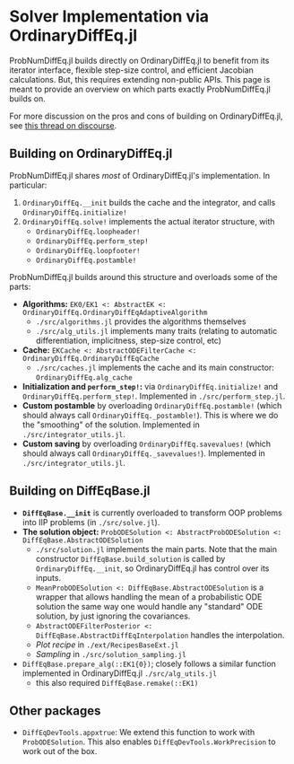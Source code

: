 # Solver Implementation via OrdinaryDiffEq.jl

ProbNumDiffEq.jl builds directly on OrdinaryDiffEq.jl to benefit from its iterator interface, flexible step-size control, and efficient Jacobian calculations.
But, this requires extending non-public APIs.
This page is meant to provide an overview on which parts exactly ProbNumDiffEq.jl builds on.

For more discussion on the pros and cons of building on OrdinaryDiffEq.jl, see
[this thread on discourse](https://discourse.julialang.org/t/building-on-ordinarydiffeq-jl-vs-diffeqbase-jl/85620/4).

## Building on OrdinaryDiffEq.jl

ProbNumDiffEq.jl shares *most* of OrdinaryDiffEq.jl's implementation.
In particular:
1. `OrdinaryDiffEq.__init` builds the cache and the integrator, and calls `OrdinaryDiffEq.initialize!`
2. `OrdinaryDiffEq.solve!` implements the actual iterator structure, with
   - `OrdinaryDiffEq.loopheader!`
   - `OrdinaryDiffEq.perform_step!`
   - `OrdinaryDiffEq.loopfooter!`
   - `OrdinaryDiffEq.postamble!`

ProbNumDiffEq.jl builds around this structure and overloads some of the parts:

- **Algorithms:** `EK0/EK1 <: AbstractEK <: OrdinaryDiffEq.OrdinaryDiffEqAdaptiveAlgorithm`
  - `./src/algorithms.jl` provides the algorithms themselves
  - `./src/alg_utils.jl` implements many traits (relating to automatic differentiation, implicitness, step-size control, etc)
- **Cache:** `EKCache <: AbstractODEFilterCache <: OrdinaryDiffEq.OrdinaryDiffEqCache`
  - `./src/caches.jl` implements the cache and its main constructor: `OrdinaryDiffEq.alg_cache`
- **Initialization and `perform_step!`:** via `OrdinaryDiffEq.initialize!` and `OrdinaryDiffEq.perform_step!`.
  Implemented in `./src/perform_step.jl`.
- **Custom postamble** by overloading `OrdinaryDiffEq.postamble!` (which should always call `OrdinaryDiffEq._postamble!`).
  This is where we do the "smoothing" of the solution.
  Implemented in `./src/integrator_utils.jl`.
- **Custom saving** by overloading `OrdinaryDiffEq.savevalues!` (which should always call `OrdinaryDiffEq._savevalues!`).
  Implemented in `./src/integrator_utils.jl`.


## Building on DiffEqBase.jl

- **`DiffEqBase.__init`** is currently overloaded to transform OOP problems into IIP problems (in `./src/solve.jl`).
- **The solution object:** `ProbODESolution <: AbstractProbODESolution <: DiffEqBase.AbstractODESolution`
  - `./src/solution.jl` implements the main parts.
    Note that the main constructor `DiffEqBase.build_solution` is called by `OrdinaryDiffEq.__init`, so OrdinaryDiffEq.jl has control over its inputs.
  - `MeanProbODESolution <: DiffEqBase.AbstractODESolution` is a wrapper that allows handling the mean of a probabilistic ODE solution the same way one would handle any "standard" ODE solution, by just ignoring the covariances.
  - `AbstractODEFilterPosterior <: DiffEqBase.AbstractDiffEqInterpolation` handles the interpolation.
  - *Plot recipe* in `./ext/RecipesBaseExt.jl`
  - *Sampling* in `./src/solution_sampling.jl`
- `DiffEqBase.prepare_alg(::EK1{0})`; closely follows a similar function implemented in OrdinaryDiffEq.jl `./src/alg_utils.jl`
   - this also required `DiffEqBase.remake(::EK1)`

## Other packages
- `DiffEqDevTools.appxtrue`: We extend this function to work with `ProbODESolution`. This also enables `DiffEqDevTools.WorkPrecision` to work out of the box.
